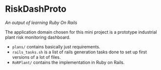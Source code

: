 # RiskDashProto
*An output of learning Ruby On Rails*

The application domain chosen for this mini project is a prototype industrial plant risk monitoring dashboard.

* `plans/` contains basically just requirements.
* `rails_tasks.sh` is a list of rails generation tasks done to set up first versions of a lot of files.
* `RoRPlant/` contains the implementation in Ruby on Rails.

